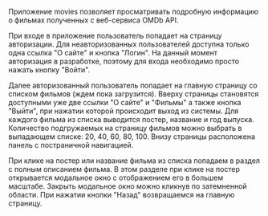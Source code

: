 Приложение movies позволяет просматривать подробную информацию о фильмах полученных с веб-сервиса OMDb API. 

При входе в приложение пользователь попадает на страницу авторизации. Для неавторизованных пользователей доступна только одна ссылка "О сайте" и кнопка "Логин". На данный момент авторизация в разработке, поэтому для входа необходимо просто нажать кнопку "Войти".

Далее авторизованный пользователь попадает на главную страницу со списком фильмов (ждем пока загрузится). Вверху страницы становятся доступными уже две ссылки "О сайте" и "Фильмы" а также кнопка "Выйти", при нажатии которой происходит выход из системы.  Для каждого фильма из списка выводится постер, название и год выпуска. Количество подгружаемых на страницу фильмов можно выбрать в выпадающем списке: 20, 40, 60, 80, 100. Внизу страницы расположена панель с постраничной навигацией.

При клике на постер или название фильма из списка попадаем в раздел с полным описанием фильма. В этом разделе при клике на постер открывается модальное окно с отображением его в большем масштабе. Закрыть модальное окно можно кликнув по затемненной области. При нажатии кнопки "Назад" возвращаемся на главную страницу.
